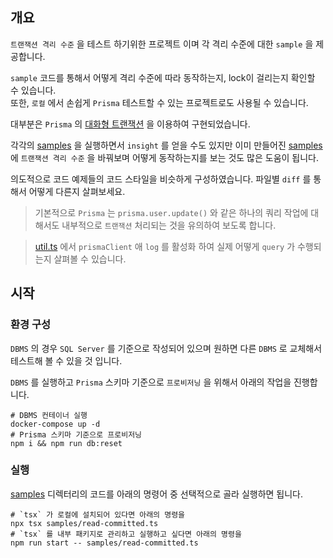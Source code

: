 ## 개요

`트랜잭션 격리 수준` 을 테스트 하기위한 프로젝트 이며 각 격리 수준에 대한 `sample` 을 제공합니다.

`sample` 코드를 통해서 어떻게 격리 수준에 따라 동작하는지, lock이 걸리는지 확인할 수 있습니다.  
또한, `로컬` 에서 손쉽게 `Prisma` 테스트할 수 있는 프로젝트로도 사용될 수 있습니다.

대부분은 `Prisma` 의 [대화형 트랜잭션](https://www.prisma.io/docs/guides/performance-and-optimization/prisma-client-transactions-guide#interactive-transactions) 을 이용하여 구현되었습니다.

각각의 [samples][samples-path] 을 실행하면서 `insight` 를 얻을 수도 있지만 이미 만들어진 [samples][samples-path] 에 `트랜잭션 격리 수준` 을 바꿔보며 어떻게 동작하는지를 보는 것도 많은 도움이 됩니다.

의도적으로 코드 예제들의 코드 스타일을 비슷하게 구성하였습니다. 파일별 `diff` 를 통해서 어떻게 다른지 살펴보세요.

> 기본적으로 `Prisma` 는 `prisma.user.update()` 와 같은 하나의 쿼리 작업에 대해서도 내부적으로 `트랜잭션` 처리되는 것을 유의하여 보도록 합니다.

> [util.ts][util-file] 에서 `prismaClient` 애 `log` 를 활성화 하여 실제 어떻게 `query` 가 수행되는지 살펴볼 수 있습니다.

## 시작

### 환경 구성

`DBMS` 의 경우 `SQL Server` 를 기준으로 작성되어 있으며 원하면 다른 `DBMS` 로 교체해서 테스트해 볼 수 있을 것 입니다.

`DBMS` 를 실행하고 `Prisma` 스키마 기준으로 `프로비저닝` 을 위해서 아래의 작업을 진행합니다.

```shell
# DBMS 컨테이너 실행
docker-compose up -d
# Prisma 스키마 기준으로 프로비저닝
npm i && npm run db:reset
```

### 실행

[samples][samples-path] 디렉터리의 코드를 아래의 명령어 중 선택적으로 골라 실행하면 됩니다.

```shell
# `tsx` 가 로컬에 설치되어 있다면 아래의 명령을
npx tsx samples/read-committed.ts
# `tsx` 를 내부 패키지로 관리하고 실행하고 싶다면 아래의 명령을
npm run start -- samples/read-committed.ts
```

[samples-path]: samples
[util-file]: util.ts
